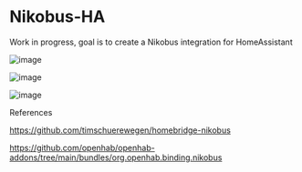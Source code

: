 # Nikobus-HA

Work in progress, goal is to create a Nikobus integration for HomeAssistant

![image](https://github.com/fdebrus/Nikobus-HA/assets/33791533/3b0ce9d9-6f92-439a-a4c8-40a70ae0be44)

![image](https://github.com/fdebrus/Nikobus-HA/assets/33791533/b112bcff-6483-468b-bab3-5c4de32200e3)

![image](https://github.com/fdebrus/Nikobus-HA/assets/33791533/b66bdd85-cddb-46b0-b97a-628ac326ed33)

References

  https://github.com/timschuerewegen/homebridge-nikobus
  
  https://github.com/openhab/openhab-addons/tree/main/bundles/org.openhab.binding.nikobus

